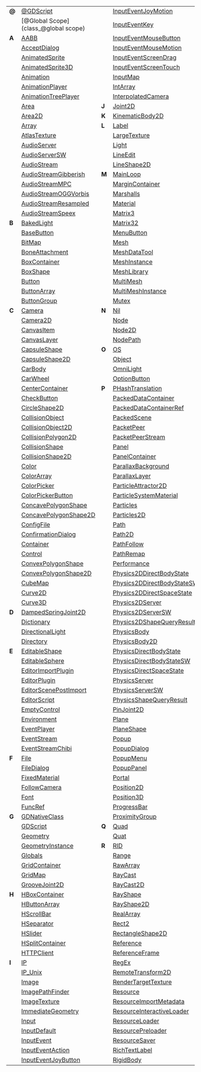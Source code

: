 
|  | | | | | |
|  --- | ------- | --- | ------- | --- | ------- |
| **@** | [@GDScript](class_@gdscript) |  | [InputEventJoyMotion](class_inputeventjoymotion) |  | [RigidBody2D](class_rigidbody2d) | 
|  | [@Global Scope](class_@global scope) |  | [InputEventKey](class_inputeventkey) |  | [Room](class_room) | 
| **A** | [AABB](class_aabb) |  | [InputEventMouseButton](class_inputeventmousebutton) |  | [RoomBounds](class_roombounds) | 
|  | [AcceptDialog](class_acceptdialog) |  | [InputEventMouseMotion](class_inputeventmousemotion) | **S** | [Sample](class_sample) | 
|  | [AnimatedSprite](class_animatedsprite) |  | [InputEventScreenDrag](class_inputeventscreendrag) |  | [SampleLibrary](class_samplelibrary) | 
|  | [AnimatedSprite3D](class_animatedsprite3d) |  | [InputEventScreenTouch](class_inputeventscreentouch) |  | [SamplePlayer](class_sampleplayer) | 
|  | [Animation](class_animation) |  | [InputMap](class_inputmap) |  | [SamplePlayer2D](class_sampleplayer2d) | 
|  | [AnimationPlayer](class_animationplayer) |  | [IntArray](class_intarray) |  | [SceneIO](class_sceneio) | 
|  | [AnimationTreePlayer](class_animationtreeplayer) |  | [InterpolatedCamera](class_interpolatedcamera) |  | [SceneInteractiveLoader](class_sceneinteractiveloader) | 
|  | [Area](class_area) | **J** | [Joint2D](class_joint2d) |  | [SceneMainLoop](class_scenemainloop) | 
|  | [Area2D](class_area2d) | **K** | [KinematicBody2D](class_kinematicbody2d) |  | [ScenePreloader](class_scenepreloader) | 
|  | [Array](class_array) | **L** | [Label](class_label) |  | [Script](class_script) | 
|  | [AtlasTexture](class_atlastexture) |  | [LargeTexture](class_largetexture) |  | [ScrollBar](class_scrollbar) | 
|  | [AudioServer](class_audioserver) |  | [Light](class_light) |  | [ScrollContainer](class_scrollcontainer) | 
|  | [AudioServerSW](class_audioserversw) |  | [LineEdit](class_lineedit) |  | [SegmentShape2D](class_segmentshape2d) | 
|  | [AudioStream](class_audiostream) |  | [LineShape2D](class_lineshape2d) |  | [Semaphore](class_semaphore) | 
|  | [AudioStreamGibberish](class_audiostreamgibberish) | **M** | [MainLoop](class_mainloop) |  | [Separator](class_separator) | 
|  | [AudioStreamMPC](class_audiostreammpc) |  | [MarginContainer](class_margincontainer) |  | [Shader](class_shader) | 
|  | [AudioStreamOGGVorbis](class_audiostreamoggvorbis) |  | [Marshalls](class_marshalls) |  | [ShaderMaterial](class_shadermaterial) | 
|  | [AudioStreamResampled](class_audiostreamresampled) |  | [Material](class_material) |  | [Shape](class_shape) | 
|  | [AudioStreamSpeex](class_audiostreamspeex) |  | [Matrix3](class_matrix3) |  | [Shape2D](class_shape2d) | 
| **B** | [BakedLight](class_bakedlight) |  | [Matrix32](class_matrix32) |  | [Skeleton](class_skeleton) | 
|  | [BaseButton](class_basebutton) |  | [MenuButton](class_menubutton) |  | [Slider](class_slider) | 
|  | [BitMap](class_bitmap) |  | [Mesh](class_mesh) |  | [SoundPlayer2D](class_soundplayer2d) | 
|  | [BoneAttachment](class_boneattachment) |  | [MeshDataTool](class_meshdatatool) |  | [SoundRoomParams](class_soundroomparams) | 
|  | [BoxContainer](class_boxcontainer) |  | [MeshInstance](class_meshinstance) |  | [Spatial](class_spatial) | 
|  | [BoxShape](class_boxshape) |  | [MeshLibrary](class_meshlibrary) |  | [SpatialPlayer](class_spatialplayer) | 
|  | [Button](class_button) |  | [MultiMesh](class_multimesh) |  | [SpatialSamplePlayer](class_spatialsampleplayer) | 
|  | [ButtonArray](class_buttonarray) |  | [MultiMeshInstance](class_multimeshinstance) |  | [SpatialSound2DServer](class_spatialsound2dserver) | 
|  | [ButtonGroup](class_buttongroup) |  | [Mutex](class_mutex) |  | [SpatialSound2DServerSW](class_spatialsound2dserversw) | 
| **C** | [Camera](class_camera) | **N** | [Nil](class_nil) |  | [SpatialSoundServer](class_spatialsoundserver) | 
|  | [Camera2D](class_camera2d) |  | [Node](class_node) |  | [SpatialSoundServerSW](class_spatialsoundserversw) | 
|  | [CanvasItem](class_canvasitem) |  | [Node2D](class_node2d) |  | [SpatialStreamPlayer](class_spatialstreamplayer) | 
|  | [CanvasLayer](class_canvaslayer) |  | [NodePath](class_nodepath) |  | [SphereShape](class_sphereshape) | 
|  | [CapsuleShape](class_capsuleshape) | **O** | [OS](class_os) |  | [SpinBox](class_spinbox) | 
|  | [CapsuleShape2D](class_capsuleshape2d) |  | [Object](class_object) |  | [SplitContainer](class_splitcontainer) | 
|  | [CarBody](class_carbody) |  | [OmniLight](class_omnilight) |  | [SpotLight](class_spotlight) | 
|  | [CarWheel](class_carwheel) |  | [OptionButton](class_optionbutton) |  | [Sprite](class_sprite) | 
|  | [CenterContainer](class_centercontainer) | **P** | [PHashTranslation](class_phashtranslation) |  | [Sprite3D](class_sprite3d) | 
|  | [CheckButton](class_checkbutton) |  | [PackedDataContainer](class_packeddatacontainer) |  | [SpriteBase3D](class_spritebase3d) | 
|  | [CircleShape2D](class_circleshape2d) |  | [PackedDataContainerRef](class_packeddatacontainerref) |  | [SpriteFrames](class_spriteframes) | 
|  | [CollisionObject](class_collisionobject) |  | [PackedScene](class_packedscene) |  | [StaticBody](class_staticbody) | 
|  | [CollisionObject2D](class_collisionobject2d) |  | [PacketPeer](class_packetpeer) |  | [StaticBody2D](class_staticbody2d) | 
|  | [CollisionPolygon2D](class_collisionpolygon2d) |  | [PacketPeerStream](class_packetpeerstream) |  | [StreamPeer](class_streampeer) | 
|  | [CollisionShape](class_collisionshape) |  | [Panel](class_panel) |  | [StreamPeerSSL](class_streampeerssl) | 
|  | [CollisionShape2D](class_collisionshape2d) |  | [PanelContainer](class_panelcontainer) |  | [StreamPeerTCP](class_streampeertcp) | 
|  | [Color](class_color) |  | [ParallaxBackground](class_parallaxbackground) |  | [StreamPlayer](class_streamplayer) | 
|  | [ColorArray](class_colorarray) |  | [ParallaxLayer](class_parallaxlayer) |  | [String](class_string) | 
|  | [ColorPicker](class_colorpicker) |  | [ParticleAttractor2D](class_particleattractor2d) |  | [StringArray](class_stringarray) | 
|  | [ColorPickerButton](class_colorpickerbutton) |  | [ParticleSystemMaterial](class_particlesystemmaterial) |  | [StyleBox](class_stylebox) | 
|  | [ConcavePolygonShape](class_concavepolygonshape) |  | [Particles](class_particles) |  | [StyleBoxEmpty](class_styleboxempty) | 
|  | [ConcavePolygonShape2D](class_concavepolygonshape2d) |  | [Particles2D](class_particles2d) |  | [StyleBoxFlat](class_styleboxflat) | 
|  | [ConfigFile](class_configfile) |  | [Path](class_path) |  | [StyleBoxImageMask](class_styleboximagemask) | 
|  | [ConfirmationDialog](class_confirmationdialog) |  | [Path2D](class_path2d) |  | [StyleBoxTexture](class_styleboxtexture) | 
|  | [Container](class_container) |  | [PathFollow](class_pathfollow) |  | [SurfaceTool](class_surfacetool) | 
|  | [Control](class_control) |  | [PathRemap](class_pathremap) | **T** | [TCP_Server](class_tcp_server) | 
|  | [ConvexPolygonShape](class_convexpolygonshape) |  | [Performance](class_performance) |  | [TabContainer](class_tabcontainer) | 
|  | [ConvexPolygonShape2D](class_convexpolygonshape2d) |  | [Physics2DDirectBodyState](class_physics2ddirectbodystate) |  | [Tabs](class_tabs) | 
|  | [CubeMap](class_cubemap) |  | [Physics2DDirectBodyStateSW](class_physics2ddirectbodystatesw) |  | [TestCube](class_testcube) | 
|  | [Curve2D](class_curve2d) |  | [Physics2DDirectSpaceState](class_physics2ddirectspacestate) |  | [TextEdit](class_textedit) | 
|  | [Curve3D](class_curve3d) |  | [Physics2DServer](class_physics2dserver) |  | [Texture](class_texture) | 
| **D** | [DampedSpringJoint2D](class_dampedspringjoint2d) |  | [Physics2DServerSW](class_physics2dserversw) |  | [TextureButton](class_texturebutton) | 
|  | [Dictionary](class_dictionary) |  | [Physics2DShapeQueryResult](class_physics2dshapequeryresult) |  | [TextureFrame](class_textureframe) | 
|  | [DirectionalLight](class_directionallight) |  | [PhysicsBody](class_physicsbody) |  | [TextureProgress](class_textureprogress) | 
|  | [Directory](class_directory) |  | [PhysicsBody2D](class_physicsbody2d) |  | [Theme](class_theme) | 
| **E** | [EditableShape](class_editableshape) |  | [PhysicsDirectBodyState](class_physicsdirectbodystate) |  | [Thread](class_thread) | 
|  | [EditableSphere](class_editablesphere) |  | [PhysicsDirectBodyStateSW](class_physicsdirectbodystatesw) |  | [TileMap](class_tilemap) | 
|  | [EditorImportPlugin](class_editorimportplugin) |  | [PhysicsDirectSpaceState](class_physicsdirectspacestate) |  | [TileSet](class_tileset) | 
|  | [EditorPlugin](class_editorplugin) |  | [PhysicsServer](class_physicsserver) |  | [Timer](class_timer) | 
|  | [EditorScenePostImport](class_editorscenepostimport) |  | [PhysicsServerSW](class_physicsserversw) |  | [TouchScreenButton](class_touchscreenbutton) | 
|  | [EditorScript](class_editorscript) |  | [PhysicsShapeQueryResult](class_physicsshapequeryresult) |  | [Transform](class_transform) | 
|  | [EmptyControl](class_emptycontrol) |  | [PinJoint2D](class_pinjoint2d) |  | [Translation](class_translation) | 
|  | [Environment](class_environment) |  | [Plane](class_plane) |  | [TranslationServer](class_translationserver) | 
|  | [EventPlayer](class_eventplayer) |  | [PlaneShape](class_planeshape) |  | [Tree](class_tree) | 
|  | [EventStream](class_eventstream) |  | [Popup](class_popup) |  | [TreeItem](class_treeitem) | 
|  | [EventStreamChibi](class_eventstreamchibi) |  | [PopupDialog](class_popupdialog) | **U** | [UnshadedMaterial](class_unshadedmaterial) | 
| **F** | [File](class_file) |  | [PopupMenu](class_popupmenu) | **V** | [VBoxContainer](class_vboxcontainer) | 
|  | [FileDialog](class_filedialog) |  | [PopupPanel](class_popuppanel) |  | [VButtonArray](class_vbuttonarray) | 
|  | [FixedMaterial](class_fixedmaterial) |  | [Portal](class_portal) |  | [VScrollBar](class_vscrollbar) | 
|  | [FollowCamera](class_followcamera) |  | [Position2D](class_position2d) |  | [VSeparator](class_vseparator) | 
|  | [Font](class_font) |  | [Position3D](class_position3d) |  | [VSlider](class_vslider) | 
|  | [FuncRef](class_funcref) |  | [ProgressBar](class_progressbar) |  | [VSplitContainer](class_vsplitcontainer) | 
| **G** | [GDNativeClass](class_gdnativeclass) |  | [ProximityGroup](class_proximitygroup) |  | [Vector2](class_vector2) | 
|  | [GDScript](class_gdscript) | **Q** | [Quad](class_quad) |  | [Vector2Array](class_vector2array) | 
|  | [Geometry](class_geometry) |  | [Quat](class_quat) |  | [Vector3](class_vector3) | 
|  | [GeometryInstance](class_geometryinstance) | **R** | [RID](class_rid) |  | [Vector3Array](class_vector3array) | 
|  | [Globals](class_globals) |  | [Range](class_range) |  | [VideoPlayer](class_videoplayer) | 
|  | [GridContainer](class_gridcontainer) |  | [RawArray](class_rawarray) |  | [VideoStream](class_videostream) | 
|  | [GridMap](class_gridmap) |  | [RayCast](class_raycast) |  | [VideoStreamTheora](class_videostreamtheora) | 
|  | [GrooveJoint2D](class_groovejoint2d) |  | [RayCast2D](class_raycast2d) |  | [Viewport](class_viewport) | 
| **H** | [HBoxContainer](class_hboxcontainer) |  | [RayShape](class_rayshape) |  | [ViewportSprite](class_viewportsprite) | 
|  | [HButtonArray](class_hbuttonarray) |  | [RayShape2D](class_rayshape2d) |  | [VisibilityEnabler](class_visibilityenabler) | 
|  | [HScrollBar](class_hscrollbar) |  | [RealArray](class_realarray) |  | [VisibilityEnabler2D](class_visibilityenabler2d) | 
|  | [HSeparator](class_hseparator) |  | [Rect2](class_rect2) |  | [VisibilityNotifier](class_visibilitynotifier) | 
|  | [HSlider](class_hslider) |  | [RectangleShape2D](class_rectangleshape2d) |  | [VisibilityNotifier2D](class_visibilitynotifier2d) | 
|  | [HSplitContainer](class_hsplitcontainer) |  | [Reference](class_reference) |  | [VisualInstance](class_visualinstance) | 
|  | [HTTPClient](class_httpclient) |  | [ReferenceFrame](class_referenceframe) |  | [VisualServer](class_visualserver) | 
| **I** | [IP](class_ip) |  | [RegEx](class_regex) | **W** | [WindowDialog](class_windowdialog) | 
|  | [IP_Unix](class_ip_unix) |  | [RemoteTransform2D](class_remotetransform2d) |  | [World](class_world) | 
|  | [Image](class_image) |  | [RenderTargetTexture](class_rendertargettexture) |  | [World2D](class_world2d) | 
|  | [ImagePathFinder](class_imagepathfinder) |  | [Resource](class_resource) |  | [WorldEnvironment](class_worldenvironment) | 
|  | [ImageTexture](class_imagetexture) |  | [ResourceImportMetadata](class_resourceimportmetadata) | **X** | [XMLParser](class_xmlparser) | 
|  | [ImmediateGeometry](class_immediategeometry) |  | [ResourceInteractiveLoader](class_resourceinteractiveloader) | **b** | [bool](class_bool) | 
|  | [Input](class_input) |  | [ResourceLoader](class_resourceloader) | **f** | [float](class_float) | 
|  | [InputDefault](class_inputdefault) |  | [ResourcePreloader](class_resourcepreloader) | **i** | [int](class_int) | 
|  | [InputEvent](class_inputevent) |  | [ResourceSaver](class_resourcesaver) | 
|  | [InputEventAction](class_inputeventaction) |  | [RichTextLabel](class_richtextlabel) | 
|  | [InputEventJoyButton](class_inputeventjoybutton) |  | [RigidBody](class_rigidbody) | 
